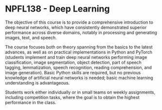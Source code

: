 # NPFL138 - Deep Learning

The objective of this course is to provide a comprehensive introduction to deep neural networks, which have consistently demonstrated superior performance across diverse domains, notably in processing and generating images, text, and speech.

The course focuses both on theory spanning from the basics to the latest advances, as well as on practical implementations in Python and PyTorch (students implement and train deep neural networks performing image classification, image segmentation, object detection, part of speech tagging, lemmatization, speech recognition, reading comprehension, and image generation). Basic Python skills are required, but no previous knowledge of artificial neural networks is needed; basic machine learning understanding is advantageous.

Students work either individually or in small teams on weekly assignments, including competition tasks, where the goal is to obtain the highest performance in the class.